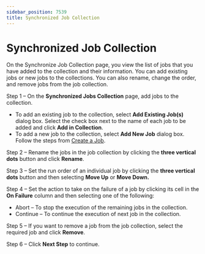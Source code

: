```yaml
---
sidebar_position: 7539
title: Synchronized Job Collection
---
```


# Synchronized Job Collection

On the Synchronize Job Collection page, you view the list of jobs that you have added to the collection and their information. You can add existing jobs or new jobs to the collections. You can also rename, change the order, and remove jobs from the job
collection.

Step 1 – On the **Synchronized Jobs Collection** page, add jobs to the collection.

* To add an existing job to the collection, select **Add Existing Job(s)** dialog box. Select the check box next to the name of each job to be
  added and click **Add in Collection**.
* To add a new job to the collection, select **Add New Job** dialog box. Follow the steps from [Create a Job](../Job/Create "Create a Job").

Step 2 – Rename the jobs in the job collection by clicking the **three vertical dots** button and click **Rename**.

Step 3 – Set the run order of an individual job by clicking the **three vertical dots** button and then selecting **Move Up** or
**Move Down.**

Step 4 – Set the action to take on the failure of a job by clicking its cell in the **On Failure** column and then selecting one of the following:

* Abort – To stop the execution of the remaining jobs in the collection.
* Continue – To continue the execution of next job in the collection.

Step 5 – If you want to remove a job from the job collection, select the required job and click **Remove**.

Step 6 – Click **Next Step** to continue.